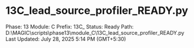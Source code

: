 # 13C_lead_source_profiler_READY.py

Phase: 13
Module: C
Prefix: 13C_
Status: Ready
Path: D:\MAGIC\scripts\phase13\module_C\13C_lead_source_profiler_READY.py
Last Updated: July 28, 2025 5:14 PM (GMT+5:30)
